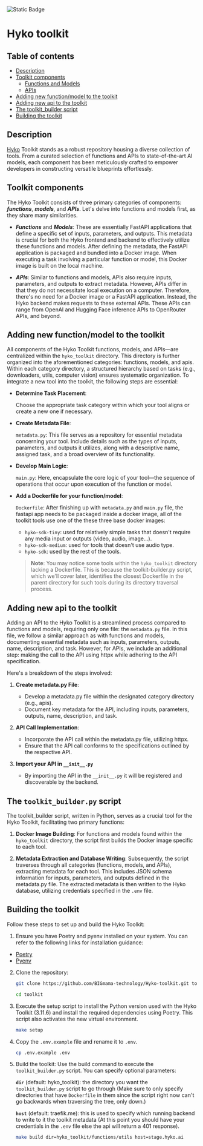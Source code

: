 <!-- x-release-please-start-version -->
 ![Static Badge](https://img.shields.io/badge/Release-v2.1.0-/?style=flat&logo=track)
<!-- x-release-please-end -->

# Hyko toolkit

## Table of contents
- [Description](#description)
- [Toolkit components](#toolkit-components)
    - [Functions and Models](#functions-and-models)
    - [APIs](#apis)
- [Adding new function/model to the toolkit](#adding-new-functionmodel-to-the-toolkit)
- [Adding new api to the toolkit](#adding-new-api-to-the-toolkit)
- [The toolkit_builder script](#the-toolkit_builderpy-script)
- [Building the toolkit](#building-the-toolkit)

## Description

[Hyko](https://hyko.ai) Toolkit stands as a robust repository housing a diverse collection of tools. From a curated selection of functions and APIs to state-of-the-art AI models, each component has been meticulously crafted to empower developers in constructing versatile blueprints effortlessly.


## Toolkit components

The Hyko Toolkit consists of three primary categories of components: **_functions_**, **_models_**, and **_APIs_**. Let's delve into functions and models first, as they share many similarities.

- <span id="functions-and-models">**_Functions_** and **_Models_**</span>: These are essentially FastAPI applications that define a specific set of inputs, parameters, and outputs. This metadata is crucial for both the Hyko frontend and backend to effectively utilize these functions and models. After defining the metadata, the FastAPI application is packaged and bundled into a Docker image. When executing a task involving a particular function or model, this Docker image is built on the local machine.

- <span id="apis">**_APIs_**</span>: Similar to functions and models, APIs also require inputs, parameters, and outputs to extract metadata. However, APIs differ in that they do not necessitate local execution on a computer. Therefore, there's no need for a Docker image or a FastAPI application. Instead, the Hyko backend makes requests to these external APIs. These APIs can range from OpenAI and Hugging Face inference APIs to OpenRouter APIs, and beyond.


## Adding new function/model to the toolkit

All components of the Hyko Toolkit functions, models, and APIs—are centralized within the `hyko_toolkit` directory. This directory is further organized into the aforementioned categories: functions, models, and apis. Within each category directory, a structured hierarchy based on tasks (e.g., downloaders, utils, computer vision) ensures systematic organization. To integrate a new tool into the toolkit, the following steps are essential:

- **Determine Task Placement**: 

    Choose the appropriate task category within which your tool aligns or create a new one if necessary.

- **Create Metadata File**:

    `metadata.py`: This file serves as a repository for essential metadata concerning your tool. Include details such as the types of inputs, parameters, and outputs it utilizes, along with a descriptive name, assigned task, and a broad overview of its functionality.

- **Develop Main Logic**:

    `main.py`: Here, encapsulate the core logic of your tool—the sequence of operations that occur upon execution of the function or model.

- **Add a Dockerfile for your function/model**:

    `Dockerfile`: After finishing up with `metadata.py` and `main.py` file, the fastapi app needs to be packaged inside a docker image, all of the toolkit tools use one of the these three base docker images:

    - `hyko-sdk-tiny`: used for relatively simple tasks that doesn't require any media input or outputs (video, audio, image...).
    - `hyko-sdk-medium`: used for tools that doesn't use audio type.
    - `hyko-sdk`: used by the rest of the tools.

    > **Note**: You may notice some tools within the `hyko_toolkit` directory lacking a Dockerfile. This is because the toolkit-builder.py script, which we'll cover later, identifies the closest Dockerfile in the parent directory for such tools during its directory traversal process.


## Adding new api to the toolkit

Adding an API to the Hyko Toolkit is a streamlined process compared to functions and models, requiring only one file: the `metadata.py` file. In this file, we follow a similar approach as with functions and models, documenting essential metadata such as inputs, parameters, outputs, name, description, and task. However, for APIs, we include an additional step: making the call to the API using httpx while adhering to the API specification.

Here's a breakdown of the steps involved:

1. **Create metadata.py File**:

    - Develop a metadata.py file within the designated category directory (e.g., apis).
    - Document key metadata for the API, including inputs, parameters, outputs, name, description, and task.

2. **API Call Implementation**:

    - Incorporate the API call within the metadata.py file, utilizing httpx.
    - Ensure that the API call conforms to the specifications outlined by the respective API.

3. **Import your API in `__init__.py`**

    - By importing the API in the `__init__.py` it will be registered and discoverable by the backend.  


## The `toolkit_builder.py` script

The toolkit_builder script, written in Python, serves as a crucial tool for the Hyko Toolkit, facilitating two primary functions:

1. **Docker Image Building**: For functions and models found within the `hyko_toolkit` directory, the script first builds the Docker image specific to each tool.

2. **Metadata Extraction and Database Writing**: Subsequently, the script traverses through all categories (functions, models, and APIs), extracting metadata for each tool. This includes JSON schema information for inputs, parameters, and outputs defined in the metadata.py file. The extracted metadata is then written to the Hyko database, utilizing credentials specified in the `.env` file.

## Building the toolkit

Follow these steps to set up and build the Hyko Toolkit:

1. Ensure you have Poetry and pyenv installed on your system. You can refer to the following links for installation guidance:

- [Poetry](https://python-poetry.org/docs/#installation)
- [Pyenv](https://github.com/pyenv/pyenv)

2. Clone the repository:

    ```bash
    git clone https://github.com/BIGmama-technology/Hyko-toolkit.git toolkit
    ```

    ```bash
    cd toolkit
    ```

3. Execute the setup script to install the Python version used with the Hyko Toolkit (3.11.6) and install the required dependencies using Poetry. This script also activates the new virtual environment.

    ```bash
    make setup
    ```

4. Copy the `.env.example` file and rename it to `.env`.

    ```bash
    cp .env.example .env
    ```

5. Build the toolkit: Use the build command to execute the `toolkit_builder.py` script. You can specify optional parameters:

    **`dir`** (default: hyko_toolkit): the directory you want the `toolkit_builder.py` script to go through (Make sure to only specify directories that have `Dockerfile` in them since the script right now can't go backwards when traversing the tree, only down.)

    **`host`** (default: traefik.me): this is used to specify which running backend to write to it the toolkit metadata (At this point you should have your credentials in the `.env` file else the api will return a 401 response).

    ```bash
    make build dir=hyko_toolkit/functions/utils host=stage.hyko.ai
    ```
